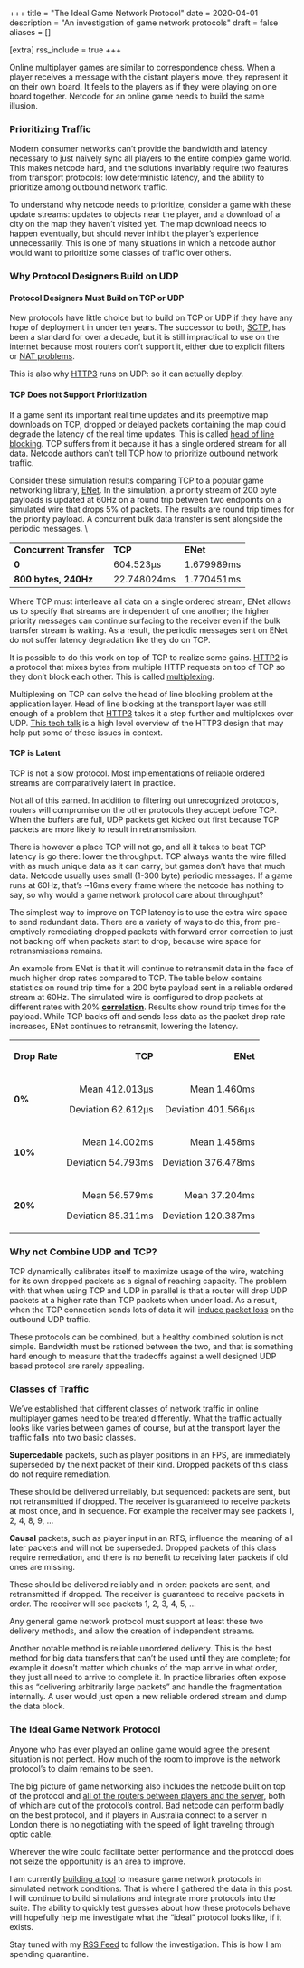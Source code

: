 +++
title = "The Ideal Game Network Protocol"
date = 2020-04-01
description = "An investigation of game network protocols"
draft = false
aliases = []

[extra]
rss_include = true
+++

Online multiplayer games are similar to correspondence chess. When a player
receives a message with the distant player’s move, they represent it on their
own board. It feels to the players as if they were playing on one board
together. Netcode for an online game needs to build the same illusion.

### Prioritizing Traffic

Modern consumer networks can’t provide the bandwidth and latency necessary to
just naively sync all players to the entire complex game world. This makes
netcode hard, and the solutions invariably require two features from transport
protocols: low deterministic latency, and the ability to prioritize among
outbound network traffic.

To understand why netcode needs to prioritize, consider a game with these update
streams: updates to objects near the player, and a download of a city on the map
they haven’t visited yet. The map download needs to happen eventually, but
should never inhibit the player’s experience unnecessarily. This is one of many
situations in which a netcode author would want to prioritize some classes of
traffic over others.


### Why Protocol Designers Build on UDP


#### Protocol Designers Must Build on TCP or UDP

New protocols have little choice but to build on TCP or UDP if they have any
hope of deployment in under ten years. The successor to both,
[SCTP](https://en.wikipedia.org/wiki/Stream_Control_Transmission_Protocol), has
been a standard for over a decade, but it is still impractical to use on the
internet because most routers don’t support it, either due to explicit filters
or [NAT problems](https://tools.ietf.org/html/draft-ietf-behave-sctpnat-05).

This is also why [HTTP3](https://en.wikipedia.org/wiki/HTTP/3) runs on UDP: so
it can actually deploy.


#### TCP Does not Support Prioritization

If a game sent its important real time updates and its preemptive map downloads
on TCP, dropped or delayed packets containing the map could degrade the latency
of the real time updates. This is called [head of line
blocking](https://en.wikipedia.org/wiki/Head-of-line_blocking). TCP suffers from
it because it has a single ordered stream for all data. Netcode authors can’t
tell TCP how to prioritize outbound network traffic.

Consider these simulation results comparing TCP to a popular game networking
library, [ENet](http://enet.bespin.org/). In the simulation, a priority stream
of 200 byte payloads is updated at 60Hz on a round trip between two endpoints on
a simulated wire that drops 5% of packets. The results are round trip times for
the priority payload. A concurrent bulk data transfer is sent alongside the
periodic messages. \



<table>
  <tr>
   <td><strong>Concurrent Transfer</strong>
   </td>
   <td><strong>TCP</strong>
   </td>
   <td><strong>ENet</strong>
   </td>
  </tr>
  <tr>
   <td><strong>0</strong>
   </td>
   <td>604.523µs
   </td>
   <td>1.679989ms
   </td>
  </tr>
  <tr>
   <td><strong>800 bytes, 240Hz</strong>
   </td>
   <td>22.748024ms
   </td>
   <td>1.770451ms
   </td>
  </tr>
</table>


Where TCP must interleave all data on a single ordered stream, ENet allows us to
specify that streams are independent of one another; the higher priority
messages can continue surfacing to the receiver even if the bulk transfer stream
is waiting. As a result, the periodic messages sent on ENet do not suffer
latency degradation like they do on TCP.

It is possible to do this work on top of TCP to realize some gains.
[HTTP2](https://en.wikipedia.org/wiki/HTTP/2) is a protocol that mixes bytes
from multiple HTTP requests on top of TCP so they don’t block each other. This
is called [multiplexing](https://en.wikipedia.org/wiki/Multiplexing).

Multiplexing on TCP can solve the head of line blocking problem at the
application layer. Head of line blocking at the transport layer was still enough
of a problem that [HTTP3](https://en.wikipedia.org/wiki/HTTP/3) takes it a step
further and multiplexes over UDP. [This tech
talk](https://www.youtube.com/watch?v=hQZ-0mXFmk8) is a high level overview of
the HTTP3 design that may help put some of these issues in context.


#### TCP is Latent 

TCP is not a slow protocol. Most implementations of reliable ordered streams are
comparatively latent in practice.

Not all of this earned. In addition to filtering out unrecognized protocols,
routers will compromise on the other protocols they accept before TCP. When the
buffers are full, UDP packets get kicked out first because TCP packets are more
likely to result in retransmission. 

There is however a place TCP will not go, and all it takes to beat TCP latency
is go there: lower the throughput. TCP always wants the wire filled with as much
unique data as it can carry, but games don’t have that much data. Netcode
usually uses small (1-300 byte) periodic messages. If a game runs at 60Hz,
that’s ~16ms every frame where the netcode has nothing to say, so why would a
game network protocol care about throughput?

The simplest way to improve on TCP latency is to use the extra wire space to
send redundant data. There are a variety of ways to do this, from pre-emptively
remediating dropped packets with forward error correction to just not backing
off when packets start to drop, because wire space for retransmissions remains.

An example from ENet is that it will continue to retransmit data in the face of
much higher drop rates compared to TCP. The table below contains statistics on
round trip time for a 200 byte payload sent in a reliable ordered stream at
60Hz. The simulated wire is configured to drop packets at different rates with
20%
**[correlation](https://wiki.linuxfoundation.org/networking/netem?utm_medium=twitter&utm_source=twitterfeed#packet_loss)**.
Results show round trip times for the payload. While TCP backs off and sends
less data as the packet drop rate increases, ENet continues to retransmit,
lowering the latency.


<table>
  <tr>
   <td><strong>Drop Rate</strong>
   </td>
   <td><p style="text-align: right">
<strong>TCP</strong></p>

   </td>
   <td><p style="text-align: right">
<strong>ENet</strong></p>

   </td>
  </tr>
  <tr>
   <td><strong>0%</strong>
   </td>
   <td><p style="text-align: right">
Mean 412.013µs</p>

<p>
<p style="text-align: right">
Deviation 62.612µs</p>

   </td>
   <td><p style="text-align: right">
Mean 1.460ms</p>

<p>
<p style="text-align: right">
Deviation 401.566µs </p>

   </td>
  </tr>
  <tr>
   <td><strong>10%</strong>
   </td>
   <td><p style="text-align: right">
Mean 14.002ms</p>

<p>
<p style="text-align: right">
Deviation 54.793ms</p>

   </td>
   <td><p style="text-align: right">
Mean 1.458ms</p>

<p>
<p style="text-align: right">
Deviation 376.478ms</p>

   </td>
  </tr>
  <tr>
   <td><strong>20%</strong>
   </td>
   <td><p style="text-align: right">
Mean 56.579ms</p>

<p>
<p style="text-align: right">
Deviation 85.311ms</p>

   </td>
   <td><p style="text-align: right">
Mean 37.204ms</p>

<p>
<p style="text-align: right">
Deviation 120.387ms</p>

   </td>
  </tr>
</table>



### Why not Combine UDP and TCP?

TCP dynamically calibrates itself to maximize usage of the wire, watching for
its own dropped packets as a signal of reaching capacity. The problem with that
when using TCP and UDP in parallel is that a router will drop UDP packets at a
higher rate than TCP packets when under load. As a result, when the TCP
connection sends lots of data it will [induce packet
loss](https://web.archive.org/web/20160103125117/https://www.isoc.org/inet97/proceedings/F3/F3_1.HTM)
on the outbound UDP traffic.

These protocols can be combined, but a healthy combined solution is not simple.
Bandwidth must be rationed between the two, and that is something hard enough to
measure that the tradeoffs against a well designed UDP based protocol are rarely
appealing.


### Classes of Traffic

We’ve established that different classes of network traffic in online
multiplayer games need to be treated differently. What the traffic actually
looks like varies between games of course, but at the transport layer the
traffic falls into two basic classes.

**Supercedable** packets, such as player positions in an FPS, are immediately
superseded by the next packet of their kind. Dropped packets of this class do
not require remediation.

These should be delivered unreliably, but sequenced: packets are sent, but not
retransmitted if dropped. The receiver is guaranteed to receive packets at most
once, and in sequence. For example the receiver may see packets 1, 2, 4, 8, 9, …

**Causal** packets, such as player input in an RTS, influence
the meaning of all later packets and will not be superseded. Dropped packets of
this class require remediation, and there is no benefit to receiving later
packets if old ones are missing.

These should be delivered reliably and in order: packets are sent, and
retransmitted if dropped. The receiver is guaranteed to receive packets in
order. The receiver will see packets 1, 2, 3, 4, 5, …

Any general game network protocol must support at least these two delivery
methods, and allow the creation of independent streams.

Another notable method is reliable unordered delivery. This is the best method
for big data transfers that can’t be used until they are complete; for example it doesn’t
matter which chunks of the map arrive in what order, they just all need to
arrive to complete it. In practice libraries often expose this as “delivering
arbitrarily large packets” and handle the fragmentation internally. A user would
just open a new reliable ordered stream and dump the data block.


### The Ideal Game Network Protocol

Anyone who has ever played an online game would agree the present situation is
not perfect. How much of the room to improve is the network protocol’s to claim
remains to be seen.

The big picture of game networking also includes the netcode built on top of the
protocol and [all of the routers between players and the
server](https://technology.riotgames.com/news/fixing-internet-real-time-applications-part-i),
both of which are out of the protocol’s control. Bad netcode can perform badly
on the best protocol, and if players in Australia connect to a server in London
there is no negotiating with the speed of light traveling through optic cable.

Wherever the wire could facilitate better performance and the protocol does not
seize the opportunity is an area to improve.

I am currently [building a
tool](https://github.com/turnage/Miknet/tree/master/bench) to measure game
network protocols in simulated network conditions. That is where I gathered the
data in this post. I will continue to build simulations and integrate more
protocols into the suite. The ability to quickly test guesses about how these
protocols behave will hopefully help me investigate what the “ideal” protocol
looks like, if it exists.

Stay tuned with my [RSS Feed](https://paytonturnage.com/rss.xml) to follow the
investigation. This is how I am spending quarantine.


